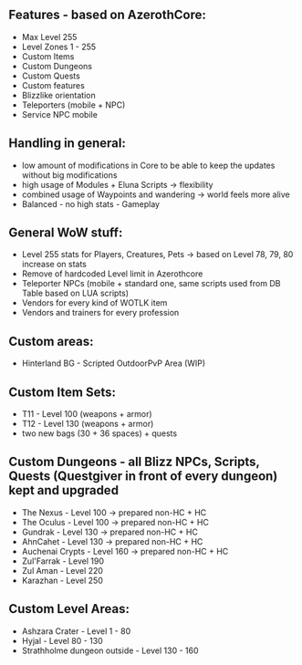 ## Features - based on AzerothCore:

* Max Level 255
* Level Zones 1 - 255
* Custom Items
* Custom Dungeons
* Custom Quests
* Custom features
* Blizzlike orientation
* Teleporters (mobile + NPC)
* Service NPC mobile

## Handling in general:

* low amount of modifications in Core to be able to keep the updates without big modifications
* high usage of Modules + Eluna Scripts -> flexibility
* combined usage of Waypoints and wandering -> world feels more alive
* Balanced - no high stats - Gameplay

## General WoW stuff:

* Level 255 stats for Players, Creatures, Pets -> based on Level 78, 79, 80 increase on stats
* Remove of hardcoded Level limit in Azerothcore
* Teleporter NPCs (mobile + standard one, same scripts used from DB Table based on LUA scripts)
* Vendors for every kind of WOTLK item
* Vendors and trainers for every profession

## Custom areas:

* Hinterland BG - Scripted OutdoorPvP Area (WIP)


## Custom Item Sets:

* T11 - Level 100 (weapons + armor)
* T12 - Level 130 (weapons + armor)
* two new bags (30 + 36 spaces) + quests

## Custom Dungeons - all Blizz NPCs, Scripts, Quests (Questgiver in front of every dungeon) kept and upgraded

* The Nexus       - Level 100 -> prepared non-HC + HC
* The Oculus      - Level 100 -> prepared non-HC + HC
* Gundrak         - Level 130 -> prepared non-HC + HC
* AhnCahet        - Level 130 -> prepared non-HC + HC
* Auchenai Crypts - Level 160 -> prepared non-HC + HC
* Zul'Farrak      - Level 190
* Zul Aman        - Level 220
* Karazhan        - Level 250

## Custom Level Areas:
* Ashzara Crater - Level 1 - 80
* Hyjal - Level 80 - 130
* Strathholme dungeon outside - Level 130 - 160
